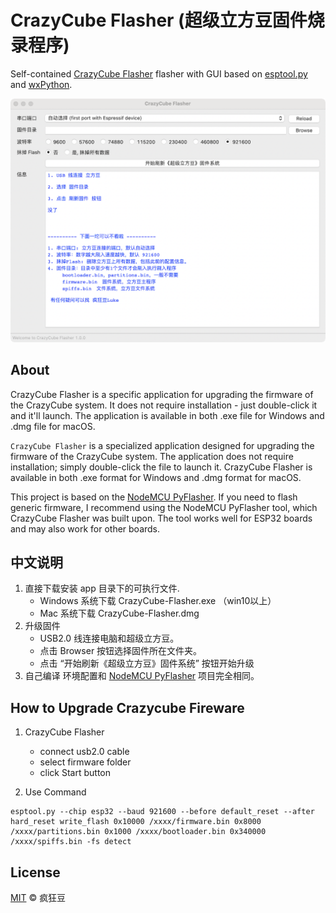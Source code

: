 # CrazyCube Flasher (超级立方豆固件烧录程序)



Self-contained [CrazyCube Flasher](https://github.com/nodemcu/nodemcu-firmware) flasher with GUI based on [esptool.py](https://github.com/espressif/esptool) and [wxPython](https://www.wxpython.org/).

![Image of CrazyCube Flasher GUI](images/gui.png)




## About
CrazyCube Flasher is a specific application for upgrading the firmware of the CrazyCube system. It does not require installation - just double-click it and it'll launch. The application is available in both .exe file for Windows and .dmg file for macOS.


`CrazyCube Flasher` is a specialized application designed for upgrading the firmware of the CrazyCube system. The application does not require installation; simply double-click the file to launch it. CrazyCube Flasher is available in both .exe format for Windows and .dmg format for macOS.

This project is based on the [NodeMCU PyFlasher](https://github.com/marcelstoer/nodemcu-pyflasher). If you need to flash generic firmware, I recommend using the NodeMCU PyFlasher tool, which CrazyCube Flasher was built upon. The tool works well for ESP32 boards and may also work for other boards.






## 中文说明
1.  直接下载安装 app 目录下的可执行文件.
	* Windows 系统下载 CrazyCube-Flasher.exe （win10以上）
	* Mac 系统下载 CrazyCube-Flasher.dmg
3. 升级固件
	* USB2.0 线连接电脑和超级立方豆。
	* 点击 Browser 按钮选择固件所在文件夹。
	* 点击 “开始刷新《超级立方豆》固件系统” 按钮开始升级
1.   自己编译 环境配置和  [NodeMCU PyFlasher](https://github.com/marcelstoer/nodemcu-pyflasher) 项目完全相同。 




## How to Upgrade Crazycube Fireware

1. CrazyCube Flasher
	* connect usb2.0 cable
	* select firmware folder
	* click Start button
	
2. Use Command
```
esptool.py --chip esp32 --baud 921600 --before default_reset --after hard_reset write_flash 0x10000 /xxxx/firmware.bin 0x8000 /xxxx/partitions.bin 0x1000 /xxxx/bootloader.bin 0x340000 /xxxx/spiffs.bin -fs detect
```

## License
[MIT](http://opensource.org/licenses/MIT) © 疯狂豆
